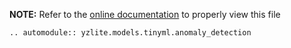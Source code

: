 __NOTE:__ Refer to the [online documentation](https://github.com/chenxingqiang/yzlite) to properly view this file

```{eval-rst}
.. automodule:: yzlite.models.tinyml.anomaly_detection
```
